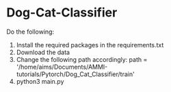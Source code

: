 # Dog-Cat-Classifier

Do the following:<br>

1. Install the required packages in the requirements.txt<br>
2. Download the data<br>
3. Change the following path accordingly: path = '/home/aims/Documents/AMMI-tutorials/Pytorch/Dog_Cat_Classifier/train'<br>
4. python3 main.py

